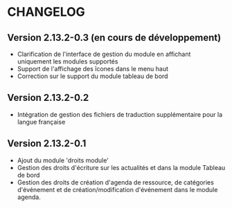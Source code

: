 CHANGELOG
=========

Version 2.13.2-0.3 (en cours de développement)
----------------------------------------------

 - Clarification de l'interface de gestion du module en affichant uniquement les modules supportés
 - Support de l'affichage des îcones dans le menu haut
 - Correction sur le support du module tableau de bord



Version 2.13.2-0.2
------------------

 - Intégration de gestion des fichiers de traduction supplémentaire pour la langue française



Version 2.13.2-0.1
------------------

 - Ajout du module 'droits module'
 - Gestion des droits d'écriture sur les actualités et dans la module Tableau de bord
 - Gestion des droits de création d'agenda de ressource, de catégories d'événement et de création/modification d'événement dans le module agenda.